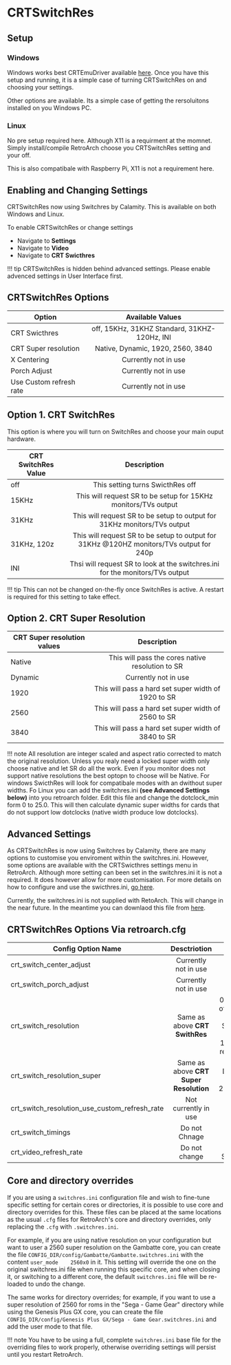 # CRTSwitchRes

## Setup

### Windows 

Windows works best CRTEmuDriver available [here](https://geedorah.com/eiusdemmodi/forum/viewtopic.php?id=295). Once you have this setup and running, it is a simple case of turning CRTSwitchRes on and choosing your settings.

Other options are available. Its a simple case of getting the rersoluitons installed on you Windows PC.

### Linux

No pre setup required here. Although X11 is a requirment at the momnet. Simply install/compile RetroArch choose you CRTSwitchRes setting and your off.

This is also compatibale with Raspberry Pi, X11 is not a requirement here.

## Enabling and Changing Settings

CRTSwitchRes now using Switchres by Calamity. This is available on both Windows and Linux.

To enable CRTSwitchRes or change settings
- Navigate to **Settings**
- Navigate to **Video**
- Navigate to **CRT Swicthres**

!!! tip
    CRTSwitchRes is hidden behind advanced settings. Please enable advenced settings in User Interface first.

## CRTSwitchRes Options

| Option                  | Available Values                                |
| ----------------------- |:-----------------------------------------------:|
| CRT Swicthres           | off, 15KHz, 31KHZ Standard, 31KHZ- 120Hz, INI   |
| CRT Super resolution    | Native, Dynamic, 1920, 2560, 3840               |
| X Centering             | Currently not in use                            |
| Porch Adjust            | Currently not in use                            |
| Use Custom refresh rate | Currently not in use                            |

## Option 1. CRT SwitchRes

This option is where you will turn on SwitchRes and choose your main ouput hardware. 

| CRT SwitchRes Value     | Description                                                                              |
| ----------------------- |:----------------------------------------------------------------------------------------:|
| off                     | This setting turns SwicthRes off                                                         |
| 15KHz                   | This will request SR to be setup for 15KHz monitors/TVs output                           |
| 31KHz                   | This will request SR to be setup to output for 31KHz monitors/TVs output                 |
| 31KHz, 120z             | This will request SR to be setup to output for 31KHz @120HZ monitors/TVs output for 240p |
| INI                     | Thsi will request SR to look at the switchres.ini for the monitors/TVs output            |

!!! tip
    This can not be changed on-the-fly once SwitchRes is active. A restart is required for this setting to take effect.

## Option 2. CRT Super Resolution

| CRT Super resolution values | Description                                            |
| --------------------------- |:------------------------------------------------------:|
| Native                      | This will pass the cores native resolution to SR       |
| Dynamic                     | Currently not in use                                   |
| 1920                        | This will pass a hard set super width of 1920 to SR    |
| 2560                        | This will pass a hard set super width of 2560 to SR    |
| 3840                        | This will pass a hard set super width of 3840 to SR    |

!!! note
    All resolution are integer scaled and aspect ratio corrected to match the original resolution. Unless you realy need a locked super width only choose native and let SR do all the work. Even if you monitor does not support native resolutions the best optopn to choose will be Native. For windows SwicthRes will look for compatibale modes with an dwithout super widths. Fo Linux you can add the switchres.ini **(see Advanced Settings below)** into you retroarch folder. Edit this file and change the dotclock_min form 0 to 25.0. This will then calculate dynamic super widths for cards that do not support low dotclocks (native width produce low dotclocks).

## Advanced Settings

As CRTSwitchRes is now using Switchres by Calamity, there are many options to customise you enviroment within the switchres.ini. However, some options are available with the CRTSwicthres settings menu in RetroArch. Although more setting can been set in the switchres.ini it is not a required. It does however allow for more customisation. For more details on how to configure and use the swicthres.ini, [go here](https://gitlab.com/groovyarcade/support/-/wikis/3-Post-Installation-and-Maintenance/3.9-Configure-System-Wide-Switchres).

Currently, the switchres.ini is not supplied with RetoArch. This will change in the near future. In the meantime you can downlaod this file from [here](https://raw.githubusercontent.com/antonioginer/switchres/master/switchres.ini).

## CRTSwitchRes Options Via retroarch.cfg

| Config Option Name                              | Desctriotion                                           | Values                           | 
| ----------------------------------------------- |:------------------------------------------------------:|:--------------------------------:|
| crt_switch_center_adjust                        | Currently not in use                                   |                                  |
| crt_switch_porch_adjust                         | Currently not in use                                   |                                  |
| crt_switch_resolution                           | Same as above **CRT SwithRes**                         | 0,1,2,3,4 - off, 15KHz, 31KHZ Standard, 31KHZ- 120Hz, INI  respectivly |
| crt_switch_resolution_super                     | Same as above **CRT Super Resolution**                 | Native, Dynamic, 1920, 2560,3840 |
| crt_switch_resolution_use_custom_refresh_rate   | Not currently in use                                   | false                            |
| crt_switch_timings                              | Do not Chnage                                          |                                  |
| crt_video_refresh_rate                          | Do not change                                          | Set by Switchres                 |

## Core and directory overrides

If you are using a `switchres.ini` configuration file and wish to fine-tune specific setting for certain cores or directories, it is possible to use core and directory overrides for this. These files can be placed at the same locations as the usual `.cfg` files for RetroArch's core and directory overrides, only replacing the `.cfg` with `.switchres.ini`.

For example, if you are using native resolution on your configuration but want to user a 2560 super resolution on the Gambatte core, you can create the file `CONFIG_DIR/config/Gambatte/Gambatte.switchres.ini` with the content `user_mode    2560x0` in it. This setting will override the one on the original switchres.ini file when running this specific core, and when closing it, or switching to a different core, the default `switchres.ini` file will be re-loaded to undo the change.

The same works for directory overrides; for example, if you want to use a super resolution of 2560 for roms in the "Sega - Game Gear" directory while using the Genesis Plus GX core, you can create the file `CONFIG_DIR/config/Genesis Plus GX/Sega - Game Gear.switchres.ini` and add the user mode to that file.

!!! note
    You have to be using a full, complete `switchres.ini` base file for the overriding files to work properly, otherwise overriding settings will persist until you restart RetroArch.
